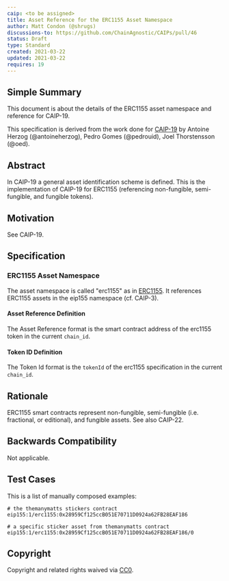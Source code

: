 ```yaml
---
caip: <to be assigned>
title: Asset Reference for the ERC1155 Asset Namespace
author: Matt Condon (@shrugs)
discussions-to: https://github.com/ChainAgnostic/CAIPs/pull/46
status: Draft
type: Standard
created: 2021-03-22
updated: 2021-03-22
requires: 19
---
```


## Simple Summary

This document is about the details of the ERC1155 asset namespace and reference for CAIP-19.

This specification is derived from the work done for [CAIP-19](https://github.com/ChainAgnostic/CAIPs/blob/master/CAIPs/caip-19.md) by Antoine Herzog (@antoineherzog), Pedro Gomes (@pedrouid), Joel Thorstensson (@oed).

## Abstract

In CAIP-19 a general asset identification scheme is defined. This is the implementation of CAIP-19 for ERC1155 (referencing non-fungible, semi-fungible, and fungible tokens).

## Motivation

See CAIP-19.

## Specification

### ERC1155 Asset Namespace

The asset namespace is called "erc1155" as in [ERC1155](https://eips.ethereum.org/EIPS/eip-1155). It references ERC1155 assets in the eip155 namespace (cf. CAIP-3).

#### Asset Reference Definition

The Asset Reference format is the smart contract address of the erc1155 token in the current `chain_id`.

#### Token ID Definition

The Token Id format is the `tokenId` of the erc1155 specification in the current `chain_id`.

## Rationale

ERC1155 smart contracts represent non-fungible, semi-fungible (i.e. fractional, or editional), and fungible assets. See also CAIP-22.

## Backwards Compatibility

Not applicable.

## Test Cases

This is a list of manually composed examples:

```
# the themanymatts stickers contract
eip155:1/erc1155:0x28959Cf125ccB051E70711D0924a62FB28EAF186

# a specific sticker asset from themanymatts contract
eip155:1/erc1155:0x28959Cf125ccB051E70711D0924a62FB28EAF186/0
```

## Copyright

Copyright and related rights waived via [CC0](https://creativecommons.org/publicdomain/zero/1.0/).
